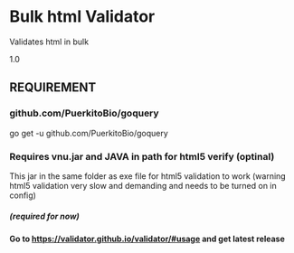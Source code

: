 # Bulk html Validator
Validates html in bulk

1.0

## REQUIREMENT

### github.com/PuerkitoBio/goquery
go get -u github.com/PuerkitoBio/goquery

### Requires vnu.jar and JAVA in path for html5 verify (optinal)
This jar in the same folder as exe file for html5 validation to work (warning html5 validation very slow and demanding and needs to be turned on in config)
##### (required for now)

#### Go to https://validator.github.io/validator/#usage and get latest release
